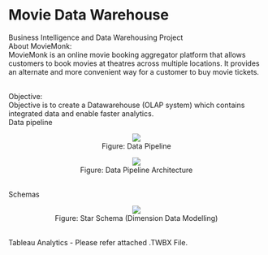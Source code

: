 # Movie Data Warehouse
Business Intelligence and Data Warehousing Project
<br>About MovieMonk: <br>
MovieMonk is an online movie booking aggregator platform that allows customers to book movies at theatres across multiple locations. It provides an alternate and more convenient way for a customer to buy movie tickets. 
 
 <br> Objective: <br> Objective is to create a Datawarehouse (OLAP system) which contains integrated data and enable faster analytics.
 <br> Data pipeline 
<p align="center"><img src="https://github.com/balawatt/Business-Intelligence-and-Data-Warehousing-master/blob/main/Images/DataPipeline.PNG">
 <br>Figure: Data Pipeline
 </p>
 
 <p align="center"><img src="https://github.com/balawatt/Business-Intelligence-and-Data-Warehousing/blob/master/Images/DataPipeline2withDetails.PNG">
 <br>Figure: Data Pipeline Architecture
 </p>

<br> Schemas
<p align="center"><img src="https://github.com/balawatt/Business-Intelligence-and-Data-Warehousing/blob/master/Images/StarSchema.PNG">
 <br>Figure: Star Schema (Dimension Data Modelling)
 </p>
 
<br> Tableau Analytics - Please refer attached .TWBX File.
 
 

